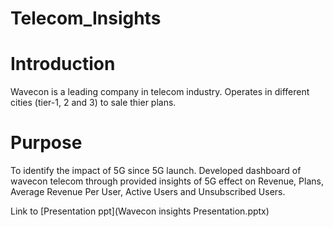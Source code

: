 # Telecom_Insights

# Introduction
  Wavecon is a leading company in telecom industry. Operates in different cities (tier-1, 2 and 3) to sale thier plans.

# Purpose
  To identify the impact of 5G since 5G launch. Developed dashboard of wavecon telecom through provided insights of 5G effect on Revenue, Plans, Average Revenue Per User, Active Users and Unsubscribed Users.

Link to [Presentation ppt](Wavecon insights Presentation.pptx)
